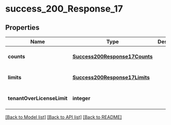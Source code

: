 # success_200_Response_17

## Properties
Name | Type | Description | Notes
------------ | ------------- | ------------- | -------------
**counts** | [**Success200Response17Counts**](Success200Response17Counts.md) |  | [optional] [default to null]
**limits** | [**Success200Response17Limits**](Success200Response17Limits.md) |  | [optional] [default to null]
**tenantOverLicenseLimit** | **integer** |  | [optional] [default to null]

[[Back to Model list]](../README.md#documentation-for-models) [[Back to API list]](../README.md#documentation-for-api-endpoints) [[Back to README]](../README.md)


